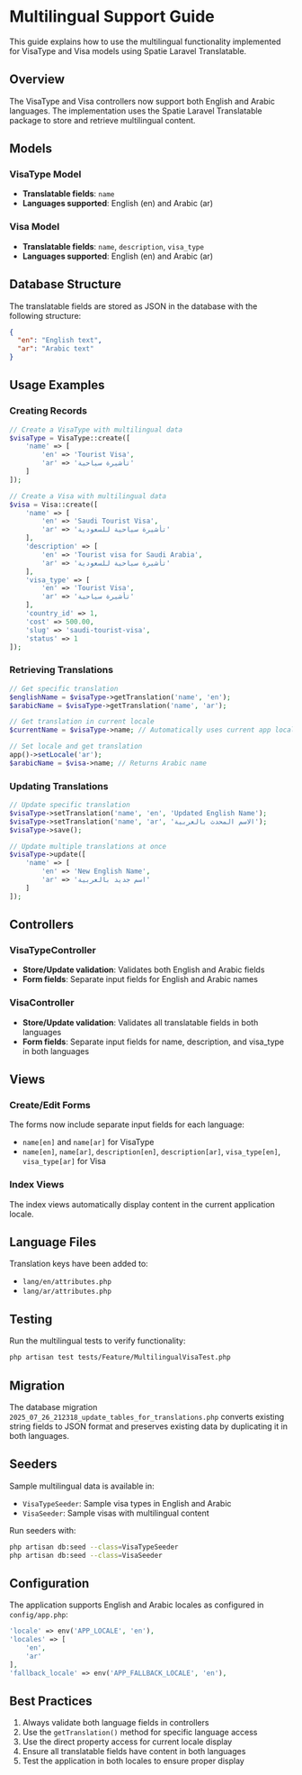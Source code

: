 # Multilingual Support Guide

This guide explains how to use the multilingual functionality implemented for VisaType and Visa models using Spatie Laravel Translatable.

## Overview

The VisaType and Visa controllers now support both English and Arabic languages. The implementation uses the Spatie Laravel Translatable package to store and retrieve multilingual content.

## Models

### VisaType Model
- **Translatable fields**: `name`
- **Languages supported**: English (en) and Arabic (ar)

### Visa Model
- **Translatable fields**: `name`, `description`, `visa_type`
- **Languages supported**: English (en) and Arabic (ar)

## Database Structure

The translatable fields are stored as JSON in the database with the following structure:
```json
{
  "en": "English text",
  "ar": "Arabic text"
}
```

## Usage Examples

### Creating Records

```php
// Create a VisaType with multilingual data
$visaType = VisaType::create([
    'name' => [
        'en' => 'Tourist Visa',
        'ar' => 'تأشيرة سياحية'
    ]
]);

// Create a Visa with multilingual data
$visa = Visa::create([
    'name' => [
        'en' => 'Saudi Tourist Visa',
        'ar' => 'تأشيرة سياحية للسعودية'
    ],
    'description' => [
        'en' => 'Tourist visa for Saudi Arabia',
        'ar' => 'تأشيرة سياحية للسعودية'
    ],
    'visa_type' => [
        'en' => 'Tourist Visa',
        'ar' => 'تأشيرة سياحية'
    ],
    'country_id' => 1,
    'cost' => 500.00,
    'slug' => 'saudi-tourist-visa',
    'status' => 1
]);
```

### Retrieving Translations

```php
// Get specific translation
$englishName = $visaType->getTranslation('name', 'en');
$arabicName = $visaType->getTranslation('name', 'ar');

// Get translation in current locale
$currentName = $visaType->name; // Automatically uses current app locale

// Set locale and get translation
app()->setLocale('ar');
$arabicName = $visa->name; // Returns Arabic name
```

### Updating Translations

```php
// Update specific translation
$visaType->setTranslation('name', 'en', 'Updated English Name');
$visaType->setTranslation('name', 'ar', 'الاسم المحدث بالعربية');
$visaType->save();

// Update multiple translations at once
$visaType->update([
    'name' => [
        'en' => 'New English Name',
        'ar' => 'اسم جديد بالعربية'
    ]
]);
```

## Controllers

### VisaTypeController
- **Store/Update validation**: Validates both English and Arabic fields
- **Form fields**: Separate input fields for English and Arabic names

### VisaController
- **Store/Update validation**: Validates all translatable fields in both languages
- **Form fields**: Separate input fields for name, description, and visa_type in both languages

## Views

### Create/Edit Forms
The forms now include separate input fields for each language:
- `name[en]` and `name[ar]` for VisaType
- `name[en]`, `name[ar]`, `description[en]`, `description[ar]`, `visa_type[en]`, `visa_type[ar]` for Visa

### Index Views
The index views automatically display content in the current application locale.

## Language Files

Translation keys have been added to:
- `lang/en/attributes.php`
- `lang/ar/attributes.php`

## Testing

Run the multilingual tests to verify functionality:
```bash
php artisan test tests/Feature/MultilingualVisaTest.php
```

## Migration

The database migration `2025_07_26_212318_update_tables_for_translations.php` converts existing string fields to JSON format and preserves existing data by duplicating it in both languages.

## Seeders

Sample multilingual data is available in:
- `VisaTypeSeeder`: Sample visa types in English and Arabic
- `VisaSeeder`: Sample visas with multilingual content

Run seeders with:
```bash
php artisan db:seed --class=VisaTypeSeeder
php artisan db:seed --class=VisaSeeder
```

## Configuration

The application supports English and Arabic locales as configured in `config/app.php`:
```php
'locale' => env('APP_LOCALE', 'en'),
'locales' => [
    'en',
    'ar'
],
'fallback_locale' => env('APP_FALLBACK_LOCALE', 'en'),
```

## Best Practices

1. Always validate both language fields in controllers
2. Use the `getTranslation()` method for specific language access
3. Use the direct property access for current locale display
4. Ensure all translatable fields have content in both languages
5. Test the application in both locales to ensure proper display 